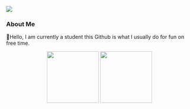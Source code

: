 <img src="https://komarev.com/ghpvc/?username=eccentricPACHARA&&style=flat-square" align="center" /> 

 


<h3>About Me</h3>
👋Hello, I am currently a student this Github is what I usually do for fun on free time.


</p>
  

<div align="center">
<img height="140em" src="https://github-readme-stats.vercel.app/api?username=eccentricPACHARA&theme=dracula&show_icons=true&count_private=true&hide_border=true" />
<img height="140em"  src="https://github-readme-stats.vercel.app/api/top-langs/?username=eccentricPACHARA&theme=dracula&layout=compact&hide_border=true" />
</div>  


</p>

 


  





